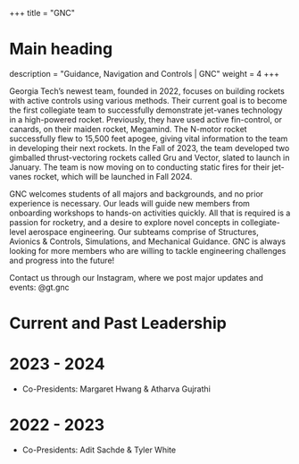 +++
title = "GNC"
# Main heading
description = "Guidance, Navigation and Controls | GNC"
weight = 4
+++

<!-- # Specialized Rocket Research! -->

Georgia Tech’s newest team, founded in 2022, focuses on building rockets with active controls using various methods. Their current goal is to become the first collegiate team to successfully demonstrate jet-vanes technology in a high-powered rocket. Previously, they have used active fin-control, or canards, on their maiden rocket, Megamind. The N-motor rocket successfully flew to 15,500 feet apogee, giving vital information to the team in developing their next rockets. In the Fall of 2023, the team developed two gimballed thrust-vectoring rockets called Gru and Vector, slated to launch in January. The team is now moving on to conducting static fires for their jet-vanes rocket, which will be launched in Fall 2024. 

GNC welcomes students of all majors and backgrounds, and no prior experience is necessary. Our leads will guide new members from onboarding workshops to hands-on activities quickly. All that is required is a passion for rocketry, and a desire to explore novel concepts in collegiate-level aerospace engineering. Our subteams comprise of Structures, Avionics & Controls, Simulations, and Mechanical Guidance. GNC is always looking for more members who are willing to tackle engineering challenges and progress into the future!

Contact us through our Instagram, where we post major updates and events: @gt.gnc

# Current and Past Leadership
# 2023 - 2024
- Co-Presidents: Margaret Hwang & Atharva Gujrathi
# 2022 - 2023
- Co-Presidents: Adit Sachde & Tyler White